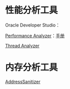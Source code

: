 # 性能分析工具

Oracle Developer Studio：

[Performance Analyzer](https://www.oracle.com/application-development/technologies/developerstudio-features.html#performance-analyzer-tab)：[手册](https://docs.oracle.com/cd/E77782_01/html/E77798/afagg.html#OSSPAgrkam)

[Thread Analyzer](https://www.oracle.com/application-development/technologies/developerstudio-features.html#thread-analyzer-tab)


# 内存分析工具

[AddressSanitizer](https://github.com/google/sanitizers/wiki/AddressSanitizer)